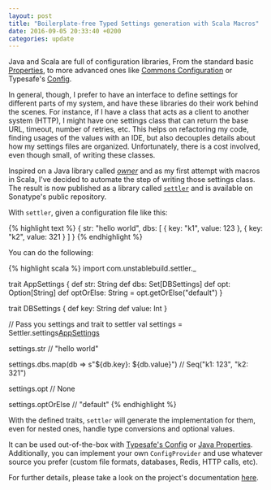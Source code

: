 ```yaml
---
layout: post
title: "Boilerplate-free Typed Settings generation with Scala Macros"
date: 2016-09-05 20:33:40 +0200
categories: update
---
```


Java and Scala are full of configuration libraries, From the standard basic [Properties](https://docs.oracle.com/javase/8/docs/api/java/util/Properties.html), to more advanced ones like [Commons Configuration](https://commons.apache.org/proper/commons-configuration/) or Typesafe's [Config](https://github.com/typesafehub/config).

In general, though, I prefer to have an interface to define settings for different parts of my system, and have these libraries do their work behind the scenes.  For instance, if I have a class that acts as a client to another system (HTTP), I might have one settings class that can return the base URL, timeout, number of retries, etc. This helps on refactoring my code, finding usages of the values with an IDE, but also decouples details about how my settings files are organized. Unfortunately, there is a cost involved, even though small, of writing these classes.

Inspired on a Java library called [*owner*](https://github.com/lviggiano/owner) and as my first attempt with macros in Scala, I've decided to automate the step of writing those settings class. The result is now published as a library called [`settler`](https://github.com/lucastorri/settler) and is available on Sonatype's public repository.

With `settler`, given a configuration file like this:

{% highlight text %}
{
  str: "hello world",
  dbs: [
    { key: "k1", value: 123 },
    { key: "k2", value: 321 }
  ]
}
{% endhighlight %}

You can do the following:

{% highlight scala %}
import com.unstablebuild.settler._

trait AppSettings {
  def str: String
  def dbs: Set[DBSettings]
  def opt: Option[String]
  def optOrElse: String = opt.getOrElse("default")
}

trait DBSettings {
  def key: String
  def value: Int
}

// Pass you settings and trait to settler
val settings = Settler.settings[AppSettings](ConfigFactory.parseFile(myFile))

settings.str
// "hello world"

settings.dbs.map(db => s"${db.key}: ${db.value}")
// Seq("k1: 123", "k2: 321")

settings.opt
// None

settings.optOrElse
// "default"
{% endhighlight %}

With the defined traits, `settler` will generate the implementation for them, even for nested ones, handle type conversions and optional values.

It can be used out-of-the-box with [Typesafe's Config](https://github.com/typesafehub/config) or [Java Properties](https://docs.oracle.com/javase/8/docs/api/java/util/Properties.html). Additionally, you can implement your own `ConfigProvider` and use whatever source you prefer (custom file formats, databases, Redis, HTTP calls, etc).

For further details, please take a look on the project's documentation [here](https://github.com/lucastorri/settler).
